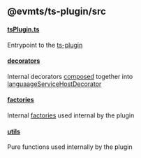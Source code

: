 ## @evmts/ts-plugin/src

#### [tsPlugin.ts](./index.ts)

Entrypoint to the [ts-plugin](https://github.com/microsoft/TypeScript/wiki/Writing-a-Language-Service-Plugin)

#### [decorators](./decorators/README.md)

Internal decorators [composed](./decorators/composeDecorators.ts) together into [languaageServiceHostDecorator](./languageServiceHost.ts)

#### [factories](./factories/README.md)

Internal [factories](https://en.wikipedia.org/wiki/Factory_method_pattern) used internal by the plugin

#### [utils](./utils/README.md)

Pure functions used internally by the plugin
